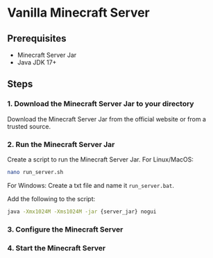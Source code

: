 # Vanilla Minecraft Server

## Prerequisites
- Minecraft Server Jar
- Java JDK 17+

## Steps

### 1. Download the Minecraft Server Jar to your directory
Download the Minecraft Server Jar from the official website or from a trusted source.

### 2. Run the Minecraft Server Jar

Create a script to run the Minecraft Server Jar.
For Linux/MacOS:
```bash
nano run_server.sh
```

For Windows:
Create a txt file and name it `run_server.bat`.

Add the following to the script:

```bash
java -Xmx1024M -Xms1024M -jar {server_jar} nogui
```

### 3. Configure the Minecraft Server

### 4. Start the Minecraft Server